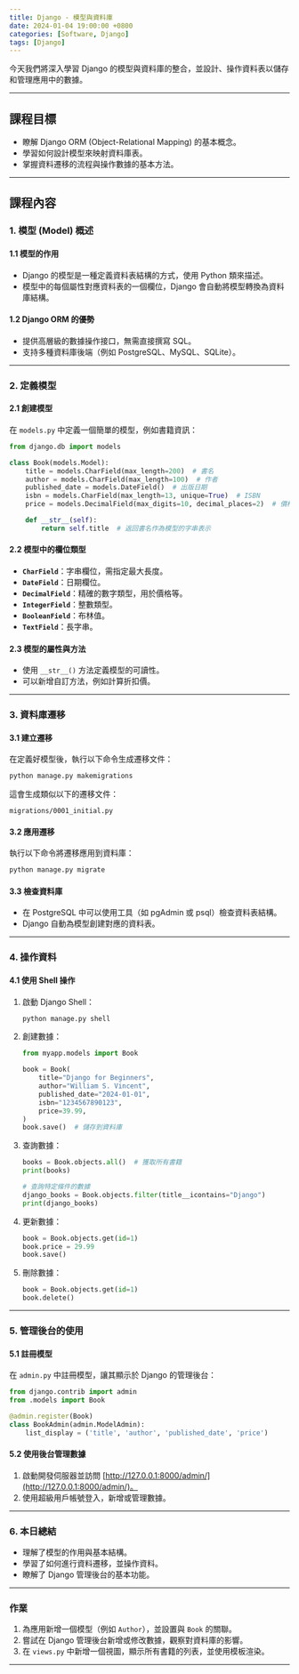```yaml
---
title: Django - 模型與資料庫
date: 2024-01-04 19:00:00 +0800
categories: [Software, Django]
tags: [Django]
---
```


今天我們將深入學習 Django 的模型與資料庫的整合，並設計、操作資料表以儲存和管理應用中的數據。

---

## **課程目標**

- 瞭解 Django ORM (Object-Relational Mapping) 的基本概念。
- 學習如何設計模型來映射資料庫表。
- 掌握資料遷移的流程與操作數據的基本方法。

---

## **課程內容**

### **1. 模型 (Model) 概述**

#### **1.1 模型的作用**

- Django 的模型是一種定義資料表結構的方式，使用 Python 類來描述。
- 模型中的每個屬性對應資料表的一個欄位，Django 會自動將模型轉換為資料庫結構。

#### **1.2 Django ORM 的優勢**

- 提供高層級的數據操作接口，無需直接撰寫 SQL。
- 支持多種資料庫後端（例如 PostgreSQL、MySQL、SQLite）。

---

### **2. 定義模型**

#### **2.1 創建模型**

在 `models.py` 中定義一個簡單的模型，例如書籍資訊：

```python
from django.db import models

class Book(models.Model):
    title = models.CharField(max_length=200)  # 書名
    author = models.CharField(max_length=100)  # 作者
    published_date = models.DateField()  # 出版日期
    isbn = models.CharField(max_length=13, unique=True)  # ISBN
    price = models.DecimalField(max_digits=10, decimal_places=2)  # 價格

    def __str__(self):
        return self.title  # 返回書名作為模型的字串表示
```

#### **2.2 模型中的欄位類型**

- **`CharField`**：字串欄位，需指定最大長度。
- **`DateField`**：日期欄位。
- **`DecimalField`**：精確的數字類型，用於價格等。
- **`IntegerField`**：整數類型。
- **`BooleanField`**：布林值。
- **`TextField`**：長字串。

#### **2.3 模型的屬性與方法**

- 使用 `__str__()` 方法定義模型的可讀性。
- 可以新增自訂方法，例如計算折扣價。

---

### **3. 資料庫遷移**

#### **3.1 建立遷移**

在定義好模型後，執行以下命令生成遷移文件：

```bash
python manage.py makemigrations
```

這會生成類似以下的遷移文件：

```
migrations/0001_initial.py
```

#### **3.2 應用遷移**

執行以下命令將遷移應用到資料庫：

```bash
python manage.py migrate
```

#### **3.3 檢查資料庫**

- 在 PostgreSQL 中可以使用工具（如 pgAdmin 或 psql）檢查資料表結構。
- Django 自動為模型創建對應的資料表。

---

### **4. 操作資料**

#### **4.1 使用 Shell 操作**

1. 啟動 Django Shell：

   ```bash
   python manage.py shell
   ```

2. 創建數據：

   ```python
   from myapp.models import Book

   book = Book(
       title="Django for Beginners",
       author="William S. Vincent",
       published_date="2024-01-01",
       isbn="1234567890123",
       price=39.99,
   )
   book.save()  # 儲存到資料庫
   ```

3. 查詢數據：

   ```python
   books = Book.objects.all()  # 獲取所有書籍
   print(books)

   # 查詢特定條件的數據
   django_books = Book.objects.filter(title__icontains="Django")
   print(django_books)
   ```

4. 更新數據：

   ```python
   book = Book.objects.get(id=1)
   book.price = 29.99
   book.save()
   ```

5. 刪除數據：
   ```python
   book = Book.objects.get(id=1)
   book.delete()
   ```

---

### **5. 管理後台的使用**

#### **5.1 註冊模型**

在 `admin.py` 中註冊模型，讓其顯示於 Django 的管理後台：

```python
from django.contrib import admin
from .models import Book

@admin.register(Book)
class BookAdmin(admin.ModelAdmin):
    list_display = ('title', 'author', 'published_date', 'price')
```

#### **5.2 使用後台管理數據**

1. 啟動開發伺服器並訪問 [http://127.0.0.1:8000/admin/](http://127.0.0.1:8000/admin/)。
2. 使用超級用戶帳號登入，新增或管理數據。

---

### **6. 本日總結**

- 理解了模型的作用與基本結構。
- 學習了如何進行資料遷移，並操作資料。
- 瞭解了 Django 管理後台的基本功能。

---

### **作業**

1. 為應用新增一個模型（例如 `Author`），並設置與 `Book` 的關聯。
2. 嘗試在 Django 管理後台新增或修改數據，觀察對資料庫的影響。
3. 在 `views.py` 中新增一個視圖，顯示所有書籍的列表，並使用模板渲染。

---
